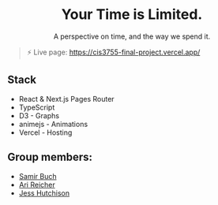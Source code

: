 <div align="center">
  <h1>Your Time is Limited.</h1>
  <p>A perspective on time, and the way we spend it.</p>
</div>

> ⚡ Live page: https://cis3755-final-project.vercel.app/

## Stack
- React & Next.js Pages Router
- TypeScript
- D3 - Graphs
- animejs - Animations
- Vercel - Hosting

## Group members:
- [Samir Buch](https://github.com/samirbuch)
- [Ari Reicher](https://github.com/ajreisc)
- [Jess Hutchison](https://github.com/jesshutchison)